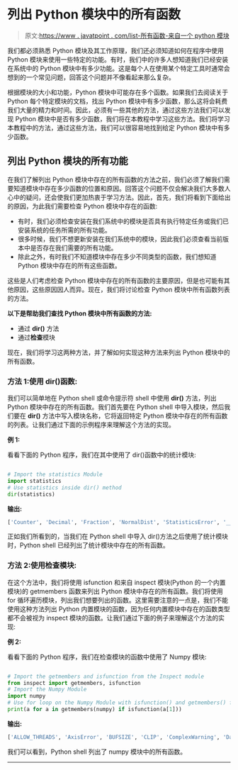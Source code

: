 # 列出 Python 模块中的所有函数

> 原文:[https://www . javatpoint . com/list-所有函数-来自一个 python 模块](https://www.javatpoint.com/list-all-functions-from-a-python-module)

我们都必须熟悉 Python 模块及其工作原理，我们还必须知道如何在程序中使用 Python 模块来使用一些特定的功能。有时，我们中的许多人想知道我们已经安装在系统中的 Python 模块中有多少功能。这是每个人在使用某个特定工具时通常会想到的一个常见问题，回答这个问题并不像看起来那么复杂。

根据模块的大小和功能，Python 模块中可能存在多个函数。如果我们去阅读关于 Python 每个特定模块的文档，找出 Python 模块中有多少函数，那么这将会耗费我们大量的精力和时间。因此，必须有一些其他的方法，通过这些方法我们可以发现 Python 模块中是否有多少函数，我们将在本教程中学习这些方法。我们将学习本教程中的方法，通过这些方法，我们可以很容易地找到给定 Python 模块中有多少函数。

## 列出 Python 模块的所有功能

在我们了解列出 Python 模块中存在的所有函数的方法之前，我们必须了解我们需要知道模块中存在多少函数的位置和原因。回答这个问题不仅会解决我们大多数人心中的疑问，还会使我们更加热衷于学习方法。因此，首先，我们将看到下面给出的原因，为此我们需要检查 Python 模块中存在的函数:

*   有时，我们必须检查安装在我们系统中的模块是否具有执行特定任务或我们已安装系统的任务所需的所有功能。
*   很多时候，我们不想更新安装在我们系统中的模块，因此我们必须查看当前版本中是否存在我们需要的所有功能。
*   除此之外，有时我们不知道模块中存在多少不同类型的函数，我们想知道 Python 模块中存在的所有这些函数。

这些是人们考虑检查 Python 模块中存在的所有函数的主要原因，但是也可能有其他原因，这些原因因人而异。现在，我们将讨论检查 Python 模块中所有函数列表的方法。

**以下是帮助我们查找 Python 模块中所有函数的方法:**

*   通过 **dir()** 方法
*   通过**检查**模块

现在，我们将学习这两种方法，并了解如何实现这种方法来列出 Python 模块中的所有函数。

### 方法 1:使用 dir()函数:

我们可以简单地在 Python shell 或命令提示符 shell 中使用 **dir()** 方法，列出 Python 模块中存在的所有函数。我们首先要在 Python shell 中导入模块，然后我们要在 **dir()** 方法中写入模块名称，它将返回特定 Python 模块中存在的所有函数的列表。让我们通过下面的示例程序来理解这个方法的实现。

**例 1:**

看看下面的 Python 程序，我们在其中使用了 dir()函数中的统计模块:

```py

# Import the statistics Module
import statistics
# Use statistics inside dir() method
dir(statistics)

```

**输出:**

```py
['Counter', 'Decimal', 'Fraction', 'NormalDist', 'StatisticsError', '__all__', '__builtins__', ????, 'quantiles', 'random', 'sqrt', 'stdev', 'tau', 'variance']

```

正如我们所看到的，当我们在 Python shell 中导入 dir()方法之后使用了统计模块时，Python shell 已经列出了统计模块中存在的所有函数。

### 方法 2:使用检查模块:

在这个方法中，我们将使用 isfunction 和来自 inspect 模块(Python 的一个内置模块)的 getmembers 函数来列出 Python 模块中存在的所有函数。我们将使用 for 循环遍历模块，列出我们想要列出的函数。这里需要注意的一点是，我们不能使用这种方法列出 Python 内置模块的函数，因为任何内置模块中存在的函数类型都不会被视为 inspect 模块的函数。让我们通过下面的例子来理解这个方法的实现:

**例 2:**

看看下面的 Python 程序，我们在检查模块的函数中使用了 Numpy 模块:

```py

# Import the getmembers and isfunction from the Inspect module
from inspect import getmembers, isfunction
# Import the Numpy Module
import numpy
# Use for loop on the Numpy Module with isfunction() and getmembers() function
print(a for a in getmembers(numpy) if isfunction(a[1]))

```

**输出:**

```py
['ALLOW_THREADS', 'AxisError', 'BUFSIZE', 'CLIP', 'ComplexWarning', 'DataSource', 'ERR_CALL', 'ERR_DEFAULT', 'ERR_IGNORE', ???., 'version', 'void', 'void0', 'vsplit', 'vstack', 'warnings', 'where', 'who', 'zeros', 'zeros_like']

```

我们可以看到，Python shell 列出了 numpy 模块中的所有函数。

* * *
